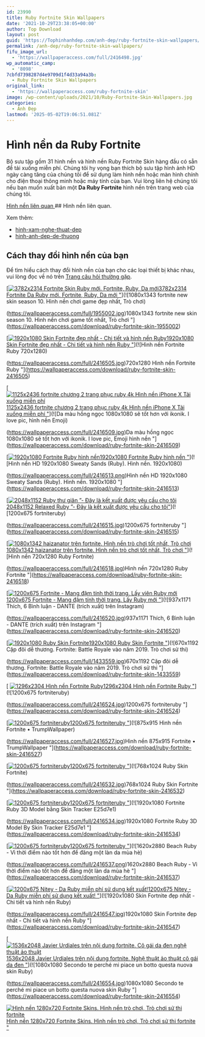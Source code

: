 ```yaml
---
id: 23990
title: Ruby Fortnite Skin Wallpapers
date: '2021-10-29T23:38:05+00:00'
author: Top Download
layout: post
guid: 'https://Tophinhanhdep.com/anh-dep/ruby-fortnite-skin-wallpapers/'
permalink: /anh-dep/ruby-fortnite-skin-wallpapers/
fifu_image_url:
  - 'https://wallpaperaccess.com/full/2416498.jpg'
wp_automatic_camp:
  - '8098'
7cbfd7398287d4e9709d1f4d33a94a3b:
  - Ruby Fortnite Skin Wallpapers
original_link:
  - 'https://wallpaperaccess.com/ruby-fortnite-skin'
image: /wp-content/uploads/2021/10/Ruby-Fortnite-Skin-Wallpapers.jpg
categories:
  - Ảnh Đẹp
lastmod: '2025-05-02T19:06:51.081Z'
---
```

# Hình nền da Ruby Fortnite

Bộ sưu tập gồm 31 hình nền và hình nền Ruby Fortnite Skin hàng đầu có sẵn để tải xuống miễn phí. Chúng tôi hy vọng bạn thích bộ sưu tập hình ảnh HD ngày càng tăng của chúng tôi để sử dụng làm hình nền hoặc màn hình chính cho điện thoại thông minh hoặc máy tính của bạn. Vui lòng liên hệ chúng tôi nếu bạn muốn xuất bản một **Da Ruby Fortnite** hình nền trên trang web của chúng tôi.

[Hình nền liên quan ](#related) ## Hình nền liên quan.

   
 Xem thêm:

   
- [hinh-xam-nghe-thuat-dep](https://tophinhanhdep.com/hinh-xam-dep/hinh-xam-nghe-thuat-dep/)
- [hinh-anh-dep-de-thuong](https://tophinhanhdep.com/hinh-anh-de-thuong/hinh-anh-dep-de-thuong/)

## Cách thay đổi hình nền của bạn

Để tìm hiểu cách thay đổi hình nền của bạn cho các loại thiết bị khác nhau, vui lòng đọc về nó trên [Trang câu hỏi thường gặp](https://tophinhanhdep.com/faq/).

  
[[![3782x2314 Fortnite Skin Ruby mới.  Fortnite, Ruby, Da mới](https://wallpaperaccess.com/full/2416498.jpg)3782x2314 Fortnite Da Ruby mới. Fortnite, Ruby, Da mới "](https://wallpaperaccess.com/download/ruby-fortnite-skin-2416498)](![1080x1343 fortnite new skin season 10. Hình nền chơi game đẹp nhất, Trò chơi)

(https://wallpaperaccess.com/full/1955002.jpg)1080x1343 fortnite new skin season 10. Hình nền chơi game tốt nhất, Trò chơi "](https://wallpaperaccess.com/download/ruby-fortnite-skin-1955002)

[[![1920x1080 Skin Fortnite đẹp nhất - Chi tiết và hình nền Ruby](https://wallpaperaccess.com/full/2002678.jpg)1920x1080 Skin Fortnite đẹp nhất - Chi tiết và hình nền Ruby "](https://wallpaperaccess.com/download/ruby-fortnite-skin-2002678)](![Hình nền Fortnite Ruby 720x1280)

(https://wallpaperaccess.com/full/2416505.jpg)720x1280 Hình nền Fortnite Ruby "](https://wallpaperaccess.com/download/ruby-fortnite-skin-2416505)

[[![1125x2436 fortnite chương 2 trang phục ruby ​​4k Hình nền iPhone X Tải xuống miễn phí](https://wallpaperaccess.com/full/2416506.jpg)1125x2436 fortnite chương 2 trang phục ruby ​​4k Hình nền iPhone X Tải xuống miễn phí "](https://wallpaperaccess.com/download/ruby-fortnite-skin-2416506)](![Da màu hồng ngọc 1080x1080 sẽ tốt hơn với ikonik.  I love pic, hình nền Emoji)

(https://wallpaperaccess.com/full/2416509.jpg)Da màu hồng ngọc 1080x1080 sẽ tốt hơn với ikonik. I love pic, Emoji hình nền "](https://wallpaperaccess.com/download/ruby-fortnite-skin-2416509)

[[![1920x1080 Fortnite Ruby hình nền](https://wallpaperaccess.com/full/2416512.jpg)1920x1080 Fortnite Ruby hình nền "](https://wallpaperaccess.com/download/ruby-fortnite-skin-2416512)](![Hình nền HD 1920x1080 Sweaty Sands (Ruby).  Hình nền.  1920x1080)

(https://wallpaperaccess.com/full/2416513.png)Hình nền HD 1920x1080 Sweaty Sands (Ruby). Hình nền. 1920x1080 "](https://wallpaperaccess.com/download/ruby-fortnite-skin-2416513)

[[![2048x1152 Ruby thư giãn ”- Đây là kết xuất được yêu cầu cho tôi](https://wallpaperaccess.com/full/2416514.jpg)2048x1152 Relaxed Ruby ”- Đây là kết xuất được yêu cầu cho tôi"](https://wallpaperaccess.com/download/ruby-fortnite-skin-2416514)](![1200x675 fortniteruby)

(https://wallpaperaccess.com/full/2416515.jpg)1200x675 fortniteruby "](https://wallpaperaccess.com/download/ruby-fortnite-skin-2416515)

[[![1080x1342 haizanator trên fortnite.  Hình nền trò chơi tốt nhất, Trò chơi](https://wallpaperaccess.com/full/2416517.jpg)1080x1342 haizanator trên fortnite. Hình nền trò chơi tốt nhất, Trò chơi "](https://wallpaperaccess.com/download/ruby-fortnite-skin-2416517)](![Hình nền 720x1280 Ruby Fortnite)

(https://wallpaperaccess.com/full/2416518.jpg)Hình nền 720x1280 Ruby Fortnite "](https://wallpaperaccess.com/download/ruby-fortnite-skin-2416518)

[[![1200x675 Fortnite - Mang đậm tính thời trang.  Lấy viên Ruby mới](https://wallpaperaccess.com/full/2416519.jpg)1200x675 Fortnite - Mang đậm tính thời trang. Lấy Ruby mới "](https://wallpaperaccess.com/download/ruby-fortnite-skin-2416519)](![937x1171 Thích, 6 Bình luận - DANTE (trích xuất) trên Instagram)

(https://wallpaperaccess.com/full/2416520.jpg)937x1171 Thích, 6 Bình luận - DANTE (trích xuất) trên Instagram "](https://wallpaperaccess.com/download/ruby-fortnite-skin-2416520)

[[![1920x1080 Ruby Skin Fortnite](https://wallpaperaccess.com/full/2416521.png)1920x1080 Ruby Skin Fortnite "](https://wallpaperaccess.com/download/ruby-fortnite-skin-2416521)](![670x1192 Cặp đôi dễ thương.  Fortnite: Battle Royale vào năm 2019. Trò chơi sử thi)

(https://wallpaperaccess.com/full/1433559.jpg)670x1192 Cặp đôi dễ thương. Fortnite: Battle Royale vào năm 2019. Trò chơi sử thi "](https://wallpaperaccess.com/download/ruby-fortnite-skin-1433559)

[ [![1296x2304 Hình nền Fortnite Ruby](https://wallpaperaccess.com/full/2416523.png)1296x2304 Hình nền Fortnite Ruby "](https://wallpaperaccess.com/download/ruby-fortnite-skin-2416523)](![1200x675 fortniteruby)

(https://wallpaperaccess.com/full/2416524.jpg)1200x675 fortniteruby "](https://wallpaperaccess.com/download/ruby-fortnite-skin-2416524)

[[![1200x675 fortniteruby](https://wallpaperaccess.com/full/2416526.jpg)1200x675 fortniteruby "](https://wallpaperaccess.com/download/ruby-fortnite-skin-2416526)](![875x915 Hình nền Fortnite • TrumpWallpaper)

(https://wallpaperaccess.com/full/2416527.jpg)Hình nền 875x915 Fortnite • TrumpWallpaper "](https://wallpaperaccess.com/download/ruby-fortnite-skin-2416527)

[[![1200x675 fortniteruby](https://wallpaperaccess.com/full/2416528.jpg)1200x675 fortniteruby "](https://wallpaperaccess.com/download/ruby-fortnite-skin-2416528)](![768x1024 Ruby Skin Fortnite)

(https://wallpaperaccess.com/full/2416532.jpg)768x1024 Ruby Skin Fortnite "](https://wallpaperaccess.com/download/ruby-fortnite-skin-2416532)

[[![1200x675 fortniteruby](https://wallpaperaccess.com/full/2416533.jpg)1200x675 fortniteruby "](https://wallpaperaccess.com/download/ruby-fortnite-skin-2416533)](![1920x1080 Fortnite Ruby 3D Model bằng Skin Tracker E25d7e1)

(https://wallpaperaccess.com/full/2416534.jpg)1920x1080 Fortnite Ruby 3D Model By Skin Tracker E25d7e1 "](https://wallpaperaccess.com/download/ruby-fortnite-skin-2416534)

[[![1200x675 fortniteruby](https://wallpaperaccess.com/full/2416536.jpg)1200x675 fortniteruby "](https://wallpaperaccess.com/download/ruby-fortnite-skin-2416536)](![1620x2880 Beach Ruby - Vì thời điểm nào tốt hơn để đăng một làn da mùa hè)

(https://wallpaperaccess.com/full/2416537.png)1620x2880 Beach Ruby - Vì thời điểm nào tốt hơn để đăng một làn da mùa hè "](https://wallpaperaccess.com/download/ruby-fortnite-skin-2416537)

[[![1200x675 Nitey - Da Ruby miễn phí sử dụng kết xuất!](https://wallpaperaccess.com/full/2416546.jpg)1200x675 Nitey - Da Ruby miễn phí sử dụng kết xuất! "](https://wallpaperaccess.com/download/ruby-fortnite-skin-2416546)](![1920x1080 Skin Fortnite đẹp nhất - Chi tiết và hình nền Ruby)

(https://wallpaperaccess.com/full/2416547.jpg)1920x1080 Skin Fortnite đẹp nhất - Chi tiết và hình nền Ruby "](https://wallpaperaccess.com/download/ruby-fortnite-skin-2416547)

[[![1536x2048 Javier Urdiales trên nội dung fortnite.  Cô gái da đen nghệ thuật ảo thuật](https://wallpaperaccess.com/full/2416548.jpg)1536x2048 Javier Urdiales trên nội dung fortnite. Nghệ thuật ảo thuật cô gái da đen "](https://wallpaperaccess.com/download/ruby-fortnite-skin-2416548)](![1080x1080 Secondo te perché mi piace un botto questa nuova skin Ruby)

(https://wallpaperaccess.com/full/2416554.jpg)1080x1080 Secondo te perché mi piace un botto questa nuova skin Ruby "](https://wallpaperaccess.com/download/ruby-fortnite-skin-2416554)

[![Hình nền 1280x720 Fortnite Skins.  Hình nền trò chơi, Trò chơi sử thi fortnite](https://wallpaperaccess.com/full/2131773.jpg)Hình nền 1280x720 Fortnite Skins. Hình nền trò chơi, Trò chơi sử thi fortnite "](https://wallpaperaccess.com/download/ruby-fortnite-skin-2131773)
